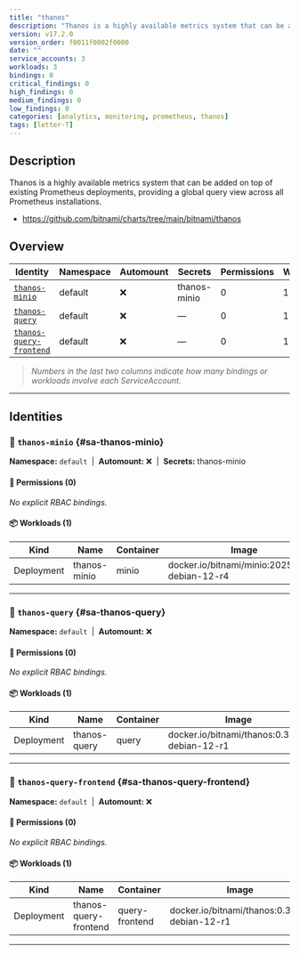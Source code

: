 ```yaml
---
title: "thanos"
description: "Thanos is a highly available metrics system that can be added on top of existing Prometheus deployments, providing a global query view across all Prometheus installations."
version: v17.2.0
version_order: f0011f0002f0000
date: ""
service_accounts: 3
workloads: 3
bindings: 0
critical_findings: 0
high_findings: 0
medium_findings: 0
low_findings: 0
categories: [analytics, monitoring, prometheus, thanos]
tags: [letter-T]
---
```


## Description

Thanos is a highly available metrics system that can be added on top of existing Prometheus deployments, providing a global query view across all Prometheus installations.

- https://github.com/bitnami/charts/tree/main/bitnami/thanos

## Overview

| Identity                                             | Namespace | Automount | Secrets      | Permissions | Workloads | Risk |
| ---------------------------------------------------- | --------- | --------- | ------------ | ----------- | --------- | ---- |
| [`thanos-minio`](#sa-thanos-minio)                   | default   | ❌        | thanos-minio | 0           | 1         | —    |
| [`thanos-query`](#sa-thanos-query)                   | default   | ❌        | —            | 0           | 1         | —    |
| [`thanos-query-frontend`](#sa-thanos-query-frontend) | default   | ❌        | —            | 0           | 1         | —    |

> _Numbers in the last two columns indicate how many bindings or workloads involve each ServiceAccount._

---

## Identities

### 🤖 `thanos-minio` {#sa-thanos-minio}

**Namespace:** `default`  |  **Automount:** ❌  |  **Secrets:** thanos-minio

#### 🔑 Permissions (0)

_No explicit RBAC bindings._

#### 📦 Workloads (1)

| Kind       | Name         | Container | Image                                          |
| ---------- | ------------ | --------- | ---------------------------------------------- |
| Deployment | thanos-minio | minio     | docker.io/bitnami/minio:2025.5.24-debian-12-r4 |

---

### 🤖 `thanos-query` {#sa-thanos-query}

**Namespace:** `default`  |  **Automount:** ❌

#### 🔑 Permissions (0)

_No explicit RBAC bindings._

#### 📦 Workloads (1)

| Kind       | Name         | Container | Image                                        |
| ---------- | ------------ | --------- | -------------------------------------------- |
| Deployment | thanos-query | query     | docker.io/bitnami/thanos:0.39.1-debian-12-r1 |

---

### 🤖 `thanos-query-frontend` {#sa-thanos-query-frontend}

**Namespace:** `default`  |  **Automount:** ❌

#### 🔑 Permissions (0)

_No explicit RBAC bindings._

#### 📦 Workloads (1)

| Kind       | Name                  | Container      | Image                                        |
| ---------- | --------------------- | -------------- | -------------------------------------------- |
| Deployment | thanos-query-frontend | query-frontend | docker.io/bitnami/thanos:0.39.1-debian-12-r1 |

---
